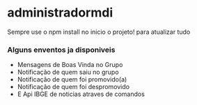 # administradormdi

Sempre use o npm install no inicio o projeto! para atualizar tudo

### Alguns enventos ja disponiveis 
  - Mensagens de Boas Vinda no Grupo
  - Notificação de quem saiu no grupo 
  - Notificação de quem foi promovido(a)
  - Notificação de quem foi despromovido
  - E Api IBGE de noticias atraves de comandos
